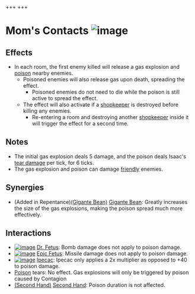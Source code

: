 +++
+++

 # Mom's Contacts ![image](/image/Mom%27s_Contacts.png) 


Effects
---------


* In each room, the first enemy killed will release a gas explosion and [poison](/wiki/Poison "Poison") nearby enemies.
	+ Poisoned enemies will also release gas upon death, spreading the effect.
		- Poisoned enemies do not need to die while the poison is still active to spread the effect.
	+ The effect will also activate if a [shopkeeper](/wiki/Shopkeeper "Shopkeeper") is destroyed before killing any enemies.
		- Re-entering a room and destroying another [shopkeeper](/wiki/Shopkeeper "Shopkeeper") inside it will trigger the effect for a second time.


Notes
-------


* The initial gas explosion deals 5 damage, and the poison deals Isaac's [tear damage](/wiki/Damage "Damage") per tick, for 6 ticks.
* The gas explosion and poison can damage [friendly](/wiki/Friendly "Friendly") enemies.


Synergies
-----------


* (Added in Repentance)[(Gigante Bean)](/wiki/Gigante_Bean "Gigante Bean") [Gigante Bean](/wiki/Gigante_Bean "Gigante Bean"): Greatly increases the size of the gas explosions, making the poison spread much more effectively.


Interactions
--------------


* [![image](/image/Dr._Fetus.png)](/wiki/Dr._Fetus "Dr. Fetus") [Dr. Fetus](/wiki/Dr._Fetus "Dr. Fetus"): Bomb damage does not apply to poison damage.
* [![image](/image/Epic_Fetus.png)](/wiki/Epic_Fetus "Epic Fetus") [Epic Fetus](/wiki/Epic_Fetus "Epic Fetus"): Missile damage does not apply to poison damage.
* [![image](/image/Ipecac.png)](/wiki/Ipecac "Ipecac") [Ipecac](/wiki/Ipecac "Ipecac"): Ipecac only applies a 2x multiplier as opposed to +40 to poison damage.
* [Poison](/wiki/Poison "Poison") tears: No effect. Gas explosions will only be triggered by poison caused by Contagion
* [(Second Hand)](/wiki/Second_Hand "Second Hand") [Second Hand](/wiki/Second_Hand "Second Hand"): Poison duration is not affected.


